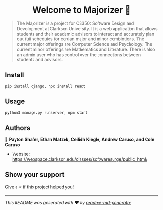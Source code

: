 <h1 align="center">Welcome to Majorizer 👋</h1>
<p>
</p>

> The Majorizer is a project for CS350: Software Design and Devolopment at Clarkson University. It is a web application that allows students and their academic advisors to interact and accurately plan out full schedules for certian major and minor combintions. The current major offerings are Computer Science and Psychology. The current minor offerings are Mathematics and Literature. There is also an admin user who has control over the connections between students and advisors.

## Install

```sh
pip install django, npx install react
```

## Usage

```sh
python3 manage.py runserver, npm start
```

## Authors

👤 **Payton Shafer, Ethan Matzek, Ceilidh Kiegle, Andrew Caruso, and Cole Caruso**

* Website: https://webspace.clarkson.edu/classes/softwaresurge/public_html/

## Show your support

Give a ⭐️ if this project helped you!

***
_This README was generated with ❤️ by [readme-md-generator](https://github.com/kefranabg/readme-md-generator)_